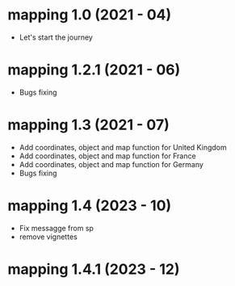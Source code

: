 # mapping 1.0 (2021 - 04)

- Let's start the journey


# mapping 1.2.1 (2021 - 06)

- Bugs fixing

# mapping 1.3 (2021 - 07)

- Add coordinates, object and map function for United Kingdom
- Add coordinates, object and map function for France
- Add coordinates, object and map function for Germany
- Bugs fixing

# mapping 1.4 (2023 - 10)

- Fix messagge from sp
- remove vignettes

# mapping 1.4.1 (2023 - 12)
